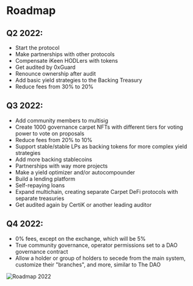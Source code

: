 # Roadmap

## Q2 2022:

- Start the protocol
- Make partnerships with other protocols
- Compensate iKeen HODLers with tokens
- Get audited by 0xGuard
- Renounce ownership after audit
- Add basic yield strategies to the Backing Treasury
- Reduce fees from 30% to 20%

## Q3 2022:

- Add community members to multisig
- Create 1000 governance carpet NFTs with different tiers for voting power to vote on proposals
- Reduce fees from 20% to 10%
- Support stable/stable LPs as backing tokens for more complex yield strategies
- Add more backing stablecoins
- Partnerships with way more projects
- Make a yield optimizer and/or autocompounder
- Build a lending platform
- Self-repaying loans
- Expand multichain, creating separate Carpet DeFi protocols with separate treasuries
- Get audited again by CertiK or another leading auditor

## Q4 2022:

- 0% fees, except on the exchange, which will be 5%
- True community governance, operator permissions set to a DAO governance contract
- Allow a holder or group of holders to secede from the main system, customize their "branches", and more, similar to The DAO

![Roadmap 2022](/img/roadmap2022.png)
